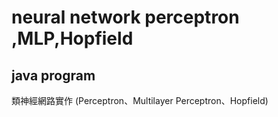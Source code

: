 # neural network perceptron ,MLP,Hopfield
## java program
類神經網路實作 (Perceptron、Multilayer Perceptron、Hopfield)
